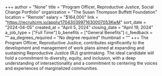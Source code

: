 +++
author = "None"
title = "Program Officer,  Reproductive Justice, Social Change Portfolio"
organization = "The Susan Thompson Buffett Foundation"
location = "Remote"
salary = "$164,000"
link = "https://recruitcrm.io/apply/17043039971630007053KwM"
sort_date = "2024-04-05"
created_at = "April 5, 2024"
closing_date = "April 19, 2024"
a_job_type = ["Full Time"]
b_benefits = ["General Benefits"]
c_feedback = ""
aa_degrees_required = "No degree required"
thumbnail = ""
+++
The Program Officer, Reproductive Justice, contributes significantly to the development and management of work plans aimed at expanding and sustaining Reproductive Justice (RJ) grantmaking. The ideal candidate will hold a commitment to diversity, equity, and inclusion, with a deep understanding of intersectionality and a commitment to centering the voices and experiences of marginalized communities.
